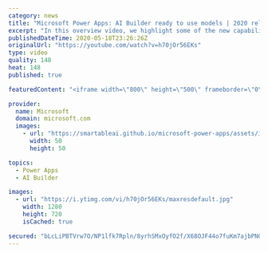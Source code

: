 ```yaml
---
category: news
title: "Microsoft Power Apps: AI Builder ready to use models | 2020 release wave 1 overview"
excerpt: "In this overview video, we highlight some of the new capabilities included in the latest update to Microsoft Power Apps, AI Builder ready to use models.     Here are the capabilities covered:   • Entity extraction helps you by identifying and extracting people, dates, places, locations, etc. from text"
publishedDateTime: 2020-05-18T23:26:26Z
originalUrl: "https://youtube.com/watch?v=h70jOr56EKs"
type: video
quality: 148
heat: 148
published: true

featuredContent: "<iframe width=\"800\" height=\"500\" frameborder=\"0\" src=\"https://www.youtube.com/embed/h70jOr56EKs\" allow=\"accelerometer; autoplay; encrypted-media; gyroscope; picture-in-picture\" allowfullscreen></iframe>"

provider:
  name: Microsoft
  domain: microsoft.com
  images:
    - url: "https://smartableai.github.io/microsoft-power-apps/assets/images/organizations/microsoft.com-50x50.jpg"
      width: 50
      height: 50

topics:
  - Power Apps
  - AI Builder

images:
  - url: "https://i.ytimg.com/vi/h70jOr56EKs/maxresdefault.jpg"
    width: 1280
    height: 720
    isCached: true

secured: "bLcLiPBTVrw7O/NP1lfk7Rpln/8yrhSMxOyfO2f/X68OJF44o7fuKm7ajbPNGJ6jZkndn2pwdba/aUZnnoKfMnaNcrhrLXdZ3bLlNVnk8ubDtou5hOn3Dj/FRDqxuwDxM5Nz4GB7Qwv+3QuRdlSRoBlDBjvxtQ5lRC2pfOyLTrBAwGViulsTLkQt3qLuV2lvIHk/QJn03WKPbr90o4yTcZi6+EWT2asKTsBVbfLiss1EzrOuM4cvI3zzu3wRc/Abz9K1Y+eqtX5EVsl48TIzzg6RrZzCgbodNsZNZqHIa+VNrPUxz/ABcWwXgaL1Pl/uybgetq9PkIimfj2mQtix7P4PitHaUfvEWOtjoE2k8+hPUoodksoSYSp8HdZFT105l3AaQLWJojVzwAr9YNdZVi5pbbPeOoY61ZwDe/O+k3s/fpAeFjqekecOJsVCsVuJ;6e/XGgw0V1AObhsK7e2LoQ=="
---
```


